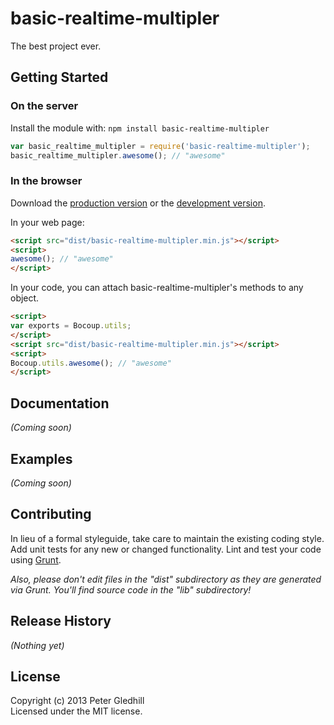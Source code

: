 # basic-realtime-multipler

The best project ever.

## Getting Started
### On the server
Install the module with: `npm install basic-realtime-multipler`

```javascript
var basic_realtime_multipler = require('basic-realtime-multipler');
basic_realtime_multipler.awesome(); // "awesome"
```

### In the browser
Download the [production version][min] or the [development version][max].

[min]: https://raw.github.com/petergledhill/basic-realtime-multipler/master/dist/basic-realtime-multipler.min.js
[max]: https://raw.github.com/petergledhill/basic-realtime-multipler/master/dist/basic-realtime-multipler.js

In your web page:

```html
<script src="dist/basic-realtime-multipler.min.js"></script>
<script>
awesome(); // "awesome"
</script>
```

In your code, you can attach basic-realtime-multipler's methods to any object.

```html
<script>
var exports = Bocoup.utils;
</script>
<script src="dist/basic-realtime-multipler.min.js"></script>
<script>
Bocoup.utils.awesome(); // "awesome"
</script>
```

## Documentation
_(Coming soon)_

## Examples
_(Coming soon)_

## Contributing
In lieu of a formal styleguide, take care to maintain the existing coding style. Add unit tests for any new or changed functionality. Lint and test your code using [Grunt](http://gruntjs.com/).

_Also, please don't edit files in the "dist" subdirectory as they are generated via Grunt. You'll find source code in the "lib" subdirectory!_

## Release History
_(Nothing yet)_

## License
Copyright (c) 2013 Peter Gledhill  
Licensed under the MIT license.
